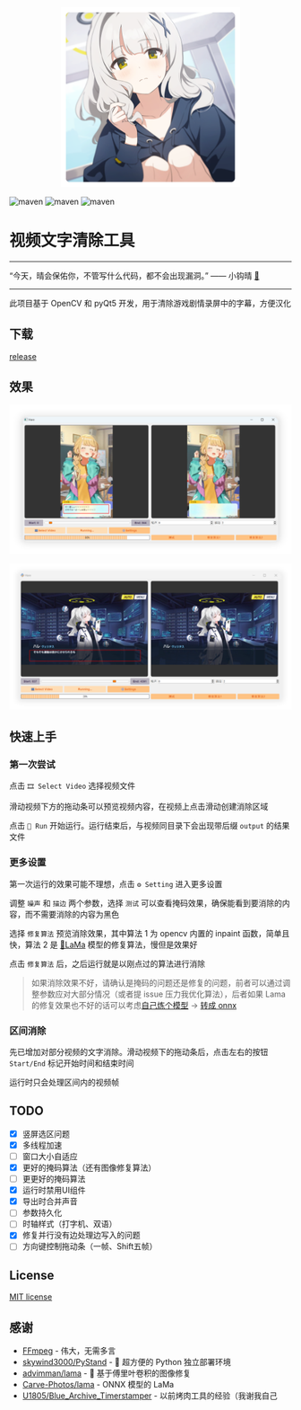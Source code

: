 <div align=center><img width="320" height="320" src="./md/hare_momotalk.png"/></div>

![maven](https://img.shields.io/badge/Python-3.8%2B-blue) 
![maven](https://img.shields.io/badge/OpenCV-4.10.0-yellow) 
![maven](https://img.shields.io/badge/pyQt-5.15.10-red)

# 视频文字清除工具

****

“今天，晴会保佑你，不管写什么代码，都不会出现漏洞。” —— 小钩晴 [📢](https://static.kivo.wiki/voices/students/%E5%B0%8F%E9%92%A9%20%E6%99%B4/guF8G61lNHMhqdeztHSHTAMMEmCG1qy1.ogg)

****

此项目基于 OpenCV 和 pyQt5 开发，用于清除游戏剧情录屏中的字幕，方便汉化

## 下载

[release](https://github.com/U1805/Hare/releases/tag/v1.0.0r)

## 效果

![preview](./md/img1.png)

![preview](./md/img2.png)

## 快速上手

### 第一次尝试

点击 `🎞 Select Video` 选择视频文件

滑动视频下方的拖动条可以预览视频内容，在视频上点击滑动创建消除区域

点击 `🚀 Run` 开始运行。运行结束后，与视频同目录下会出现带后缀 `output` 的结果文件

### 更多设置

第一次运行的效果可能不理想，点击 `⚙️ Setting` 进入更多设置

调整 `噪声` 和 `描边` 两个参数，选择 `测试` 可以查看掩码效果，确保能看到要消除的内容，而不需要消除的内容为黑色

选择 `修复算法` 预览消除效果，其中算法 1 为 opencv 内置的 inpaint 函数，简单且快，算法 2 是 [🦙LaMa](https://github.com/advimman/lama) 模型的修复算法，慢但是效果好

点击 `修复算法` 后，之后运行就是以刚点过的算法进行消除

> 如果消除效果不好，请确认是掩码的问题还是修复的问题，前者可以通过调整参数应对大部分情况（或者提 issue 压力我优化算法），后者如果 Lama 的修复效果也不好的话可以考虑[自己炼个模型](https://github.com/advimman/lama?tab=readme-ov-file#train-and-eval) -> [转成 onnx](./md/export_LaMa_to_onnx.ipynb)

### 区间消除

先已增加对部分视频的文字消除。滑动视频下的拖动条后，点击左右的按钮 `Start/End` 标记开始时间和结束时间

运行时只会处理区间内的视频帧

## TODO

- [x] 竖屏选区问题
- [x] 多线程加速
- [ ] 窗口大小自适应
- [x] 更好的掩码算法（还有图像修复算法）
- [ ] 更更好的掩码算法
- [x] 运行时禁用UI组件
- [x] 导出时合并声音
- [ ] 参数持久化
- [ ] 时轴样式（打字机、双语）
- [x] 修复并行没有边处理边写入的问题
- [ ] 方向键控制拖动条（一帧、Shift五帧）

## License

[MIT license](./LICENSE)

## 感谢

- [FFmpeg](http://ffmpeg.org/) - 伟大，无需多言
- [skywind3000/PyStand](https://github.com/skywind3000/PyStand) - 🚀 超方便的 Python 独立部署环境
- [advimman/lama](https://github.com/advimman/lama) - 🦙 基于傅里叶卷积的图像修复
- [Carve-Photos/lama](https://github.com/Carve-Photos/lama) - ONNX 模型的 LaMa
- [U1805/Blue_Archive_Timerstamper](https://github.com/U1805/Hare/tree/main) - 以前烤肉工具的经验（我谢我自己